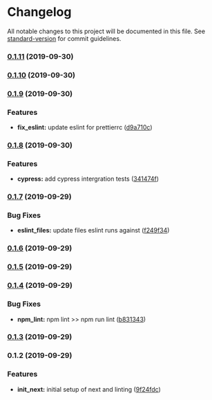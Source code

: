 # Changelog

All notable changes to this project will be documented in this file. See [standard-version](https://github.com/conventional-changelog/standard-version) for commit guidelines.

### [0.1.11](https://github.com/darylwalsh/cypress-ts-jest-eslint-react-amplify/compare/v0.1.10...v0.1.11) (2019-09-30)

### [0.1.10](https://github.com/darylwalsh/cypress-ts-jest-eslint-react-amplify/compare/v0.1.9...v0.1.10) (2019-09-30)

### [0.1.9](https://github.com/darylwalsh/cypress-ts-jest-eslint-react-amplify/compare/v0.1.8...v0.1.9) (2019-09-30)


### Features

* **fix_eslint:** update eslint for prettierrc ([d9a710c](https://github.com/darylwalsh/cypress-ts-jest-eslint-react-amplify/commit/d9a710c))

### [0.1.8](https://github.com/darylwalsh/cypress-ts-jest-eslint-react-amplify/compare/v0.1.7...v0.1.8) (2019-09-30)


### Features

* **cypress:** add cypress intergration tests ([341474f](https://github.com/darylwalsh/cypress-ts-jest-eslint-react-amplify/commit/341474f))

### [0.1.7](https://github.com/darylwalsh/cypress-ts-jest-eslint-react-amplify/compare/v0.1.6...v0.1.7) (2019-09-29)


### Bug Fixes

* **eslint_files:** update files eslint runs against ([f249f34](https://github.com/darylwalsh/cypress-ts-jest-eslint-react-amplify/commit/f249f34))

### [0.1.6](https://github.com/darylwalsh/cypress-ts-jest-eslint-react-amplify/compare/v0.1.5...v0.1.6) (2019-09-29)

### [0.1.5](https://github.com/darylwalsh/cypress-ts-jest-eslint-react-amplify/compare/v0.1.4...v0.1.5) (2019-09-29)

### [0.1.4](https://github.com/darylwalsh/cypress-ts-jest-eslint-react-amplify/compare/v0.1.3...v0.1.4) (2019-09-29)


### Bug Fixes

* **npm_lint:** npm lint >> npm run lint ([b831343](https://github.com/darylwalsh/cypress-ts-jest-eslint-react-amplify/commit/b831343))

### [0.1.3](https://github.com/darylwalsh/cypress-ts-jest-eslint-react-amplify/compare/v0.1.2...v0.1.3) (2019-09-29)

### 0.1.2 (2019-09-29)


### Features

* **init_next:** initial setup of next and linting ([9f24fdc](https://github.com/darylwalsh/cypress-ts-jest-eslint-react-amplify/commit/9f24fdc))
